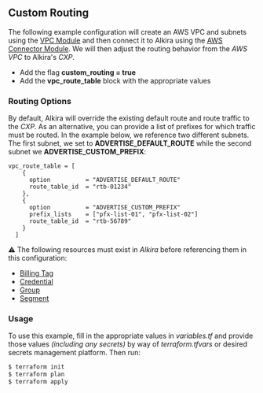 ## Custom Routing
The following example configuration will create an AWS VPC and subnets using the [VPC Module](https://registry.terraform.io/modules/terraform-aws-modules/vpc/aws/latest) and then connect it to Alkira using the [AWS Connector Module](https://registry.terraform.io/modules/alkiranet/connector-aws/alkira/latest). We will then adjust the routing behavior from the _AWS VPC_ to Alkira's _CXP_.
- Add the flag **custom_routing = true**
- Add the **vpc_route_table** block with the appropriate values

### Routing Options
By default, Alkira will override the existing default route and route traffic to the _CXP_. As an alternative, you can provide a list of prefixes for which traffic must be routed. In the example below, we reference two different subnets. The first subnet, we set to **ADVERTISE_DEFAULT_ROUTE** while the second subnet we **ADVERTISE_CUSTOM_PREFIX**:

```hcl
vpc_route_table = [
    {
      option          = "ADVERTISE_DEFAULT_ROUTE"
      route_table_id  = "rtb-01234"
    },
    {
      option          = "ADVERTISE_CUSTOM_PREFIX"
      prefix_lists    = ["pfx-list-01", "pfx-list-02"]
      route_table_id  = "rtb-56789"
    }
  ]
```

:warning: The following resources must exist in _Alkira_ before referencing them in this configuration:
- [Billing Tag](https://registry.terraform.io/providers/alkiranet/alkira/latest/docs/resources/billing_tag)
- [Credential](https://registry.terraform.io/providers/alkiranet/alkira/latest/docs/resources/credential_aws_vpc)
- [Group](https://registry.terraform.io/providers/alkiranet/alkira/latest/docs/resources/group)
- [Segment](https://registry.terraform.io/providers/alkiranet/alkira/latest/docs/resources/segment)

### Usage
To use this example, fill in the appropriate values in _variables.tf_ and provide those values _(including any secrets)_ by way of _terraform.tfvars_ or desired secrets management platform. Then run:

```bash
$ terraform init
$ terraform plan
$ terraform apply
```